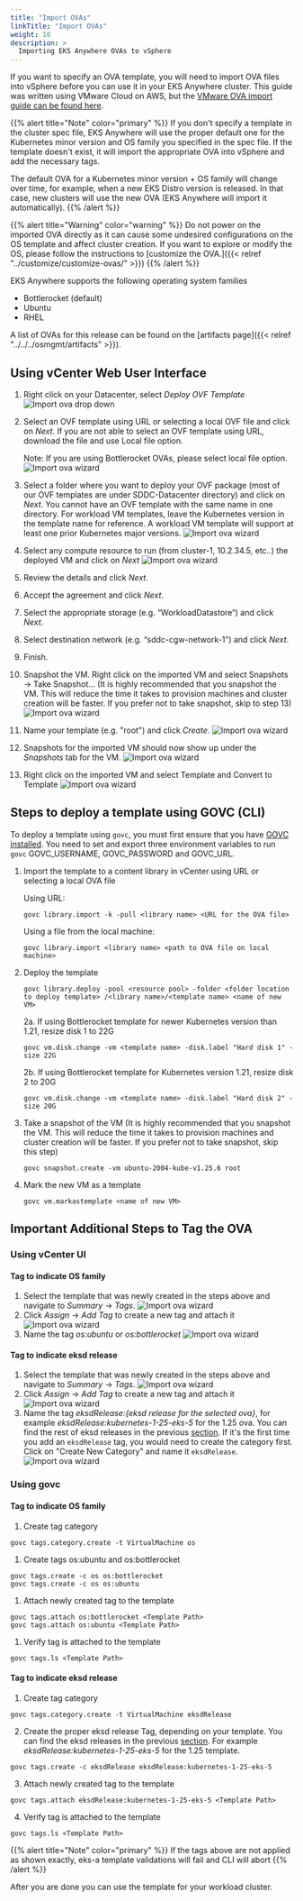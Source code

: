 ```yaml
---
title: "Import OVAs"
linkTitle: "Import OVAs"
weight: 10
description: >
  Importing EKS Anywhere OVAs to vSphere
---
```


If you want to specify an OVA template, you will need to import OVA files into vSphere before you can use it in your EKS Anywhere cluster.
This guide was written using VMware Cloud on AWS,
but the [VMware OVA import guide can be found here](https://docs.vmware.com/en/VMware-vSphere/7.0/com.vmware.vsphere.vm_admin.doc/GUID-17BEDA21-43F6-41F4-8FB2-E01D275FE9B4.html).

{{% alert title="Note" color="primary" %}}
If you don't specify a template in the cluster spec file, EKS Anywhere will use the proper default one for the Kubernetes minor version and OS family you specified in the spec file.
If the template doesn't exist, it will import the appropriate OVA into vSphere and add the necessary tags.

The default OVA for a Kubernetes minor version + OS family will change over time, for example, when a new EKS Distro version is released. In that case, new clusters will use the new OVA (EKS Anywhere will import it automatically).
{{% /alert %}}

{{% alert title="Warning" color="warning" %}}
Do not power on the imported OVA directly as it can cause some undesired configurations on the OS template and affect cluster creation. If you want to explore or modify the OS, please follow the instructions to [customize the OVA.]({{< relref "../customize/customize-ovas/" >}})
{{% /alert %}}

EKS Anywhere supports the following operating system families

* Bottlerocket (default)
* Ubuntu
* RHEL

A list of OVAs for this release can be found on the [artifacts page]({{< relref "../../../osmgmt/artifacts" >}}).

## Using vCenter Web User Interface

1. Right click on your Datacenter, select *Deploy OVF Template*
   ![Import ova drop down](/images/ss1.jpg)
1. Select an OVF template using URL or selecting a local OVF file and click on *Next*. If you are not able to select an
   OVF template using URL, download the file and use Local file option.
   
   Note: If you are using Bottlerocket OVAs, please select local file option.
   ![Import ova wizard](/images/ss2.jpg)
1. Select a folder where you want to deploy your OVF package (most of our OVF templates are under SDDC-Datacenter
   directory) and click on *Next*. You cannot have an OVF template with the same name in one directory. For workload
   VM templates, leave the Kubernetes version in the template name for reference. A workload VM template will
   support at least one prior Kubernetes major versions.
   ![Import ova wizard](/images/ss3.jpg)
1. Select any compute resource to run (from cluster-1, 10.2.34.5, etc..) the deployed VM and click on *Next*
   ![Import ova wizard](/images/ss4.jpg)
1. Review the details and click *Next*.
1. Accept the agreement and click *Next*.
1. Select the appropriate storage (e.g. “WorkloadDatastore“) and click *Next*.
1. Select destination network (e.g. “sddc-cgw-network-1”) and click *Next*.
1. Finish. 
1. Snapshot the VM. Right click on the imported VM and select Snapshots -> Take Snapshot... 
   (It is highly recommended that you snapshot the VM. This will reduce the time it takes to provision
   machines and cluster creation will be faster. If you prefer not to take snapshot, skip to step 13)
![Import ova wizard](/images/ss6.jpg)
1. Name your template (e.g. "root") and click *Create*.
![Import ova wizard](/images/ss7.jpg)
1. Snapshots for the imported VM should now show up under the *Snapshots* tab for the VM.
![Import ova wizard](/images/ss8.jpg)
1. Right click on the imported VM and select Template and Convert to Template
![Import ova wizard](/images/ss9.jpg)

## Steps to deploy a template using GOVC (CLI)

To deploy a template using `govc`, you must first ensure that you have
[GOVC installed](https://github.com/vmware/govmomi/blob/master/govc/README.md). You need to set and export three
environment variables to run `govc` GOVC_USERNAME, GOVC_PASSWORD and GOVC_URL.

1. Import the template to a content library in vCenter using URL or selecting a local OVA file

    Using URL:

    ```
    govc library.import -k -pull <library name> <URL for the OVA file>
    ```
    
    Using a file from the local machine:

    ```
    govc library.import <library name> <path to OVA file on local machine>
    ```

2. Deploy the template

    ```
    govc library.deploy -pool <resource pool> -folder <folder location to deploy template> /<library name>/<template name> <name of new VM>
    ```
   2a. If using Bottlerocket template for newer Kubernetes version than 1.21, resize disk 1 to 22G
   ```
   govc vm.disk.change -vm <template name> -disk.label "Hard disk 1" -size 22G
   ```
   2b. If using Bottlerocket template for Kubernetes version 1.21, resize disk 2 to 20G
      ```
      govc vm.disk.change -vm <template name> -disk.label "Hard disk 2" -size 20G
      ```


3. Take a snapshot of the VM (It is highly recommended that you snapshot the VM. This will reduce the time it takes to provision machines
   and cluster creation will be faster. If you prefer not to take snapshot, skip this step)

    ```
    govc snapshot.create -vm ubuntu-2004-kube-v1.25.6 root
    ```

4. Mark the new VM as a template

    ```
    govc vm.markastemplate <name of new VM>
    ```


## Important Additional Steps to Tag the OVA

### Using vCenter UI

#### Tag to indicate OS family

1. Select the template that was newly created in the steps above and navigate to *Summary* -> *Tags*.
   ![Import ova wizard](/images/ss10.jpg)
1. Click *Assign* -> *Add Tag* to create a new tag and attach it
   ![Import ova wizard](/images/ss11.jpg)
1. Name the tag *os:ubuntu* or *os:bottlerocket*
   ![Import ova wizard](/images/ss12.jpg)

#### Tag to indicate eksd release
1. Select the template that was newly created in the steps above and navigate to *Summary* -> *Tags*.
   ![Import ova wizard](/images/ss10.jpg)
1. Click *Assign* -> *Add Tag* to create a new tag and attach it
   ![Import ova wizard](/images/ss11.jpg)
1. Name the tag *eksdRelease:{eksd release for the selected ova}*, for example *eksdRelease:kubernetes-1-25-eks-5* for the 1.25 ova. You can find the rest of eksd releases in the previous [section](../vsphere-preparation/#deploy-an-ova-template). If it's the first time you add an `eksdRelease` tag, you would need to create the category first. Click on "Create New Category" and name it `eksdRelease`.
   ![Import ova wizard](/images/ss13.png)

### Using govc

#### Tag to indicate OS family

1. Create tag category

```
govc tags.category.create -t VirtualMachine os
```
1. Create tags os:ubuntu and os:bottlerocket

```
govc tags.create -c os os:bottlerocket
govc tags.create -c os os:ubuntu
```
1. Attach newly created tag to the template

```
govc tags.attach os:bottlerocket <Template Path>
govc tags.attach os:ubuntu <Template Path>
```
1. Verify tag is attached to the template

```
govc tags.ls <Template Path> 
```

#### Tag to indicate eksd release
1. Create tag category
```
govc tags.category.create -t VirtualMachine eksdRelease
```
2. Create the proper eksd release Tag, depending on your template. You can find the eksd releases in the previous [section](../vsphere-preparation/#deploy-an-ova-template). For example *eksdRelease:kubernetes-1-25-eks-5* for the 1.25 template.
```
govc tags.create -c eksdRelease eksdRelease:kubernetes-1-25-eks-5
```
3. Attach newly created tag to the template
```
govc tags.attach eksdRelease:kubernetes-1-25-eks-5 <Template Path>
```
4. Verify tag is attached to the template 

```
govc tags.ls <Template Path> 
```
{{% alert title="Note" color="primary" %}}
If the tags above are not applied as shown exactly, eks-a template validations will fail and CLI will abort
{{% /alert %}}

After you are done you can use the template for your workload cluster.
